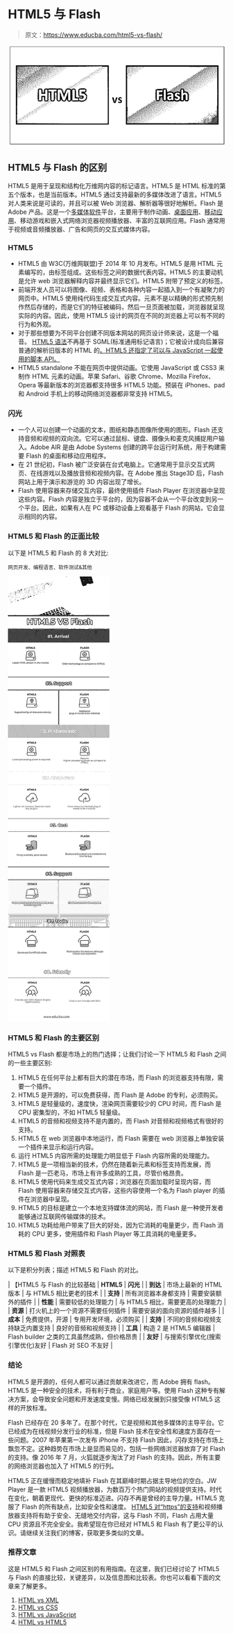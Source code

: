 # HTML5 与 Flash

> 原文：<https://www.educba.com/html5-vs-flash/>

![HTML5 vs Flash](img/f2fc86cb189229a066c4a10157447dfe.png)



## HTML5 与 Flash 的区别

HTML5 是用于呈现和结构化万维网内容的标记语言。HTML5 是 HTML 标准的第五个版本，也是当前版本。HTML5 通过支持最新的多媒体改进了语言。HTML5 对人类来说是可读的，并且可以被 Web 浏览器、解析器等很好地解析。Flash 是 Adobe 产品。这是一个[多媒体软件](https://www.educba.com/best-free-multimedia-software/)平台，主要用于制作动画、[桌面应用](https://www.educba.com/microsoft-office-application/)、[移动应用](https://www.educba.com/mobile-applications/)、移动游戏和嵌入式网络浏览器视频播放器、丰富的互联网应用。Flash 通常用于视频或音频播放器、广告和网页的交互式媒体内容。

### HTML5

*   HTML5 由 W3C(万维网联盟)于 2014 年 10 月发布。HTML5 是用 HTML 元素编写的，由标签组成。这些标签之间的数据代表内容。HTML5 的主要动机是允许 web 浏览器解释内容并最终显示它们。HTML5 附带了预定义的标签。
*   前端开发人员可以将图像、视频、表格和各种内容一起插入到一个有凝聚力的网页中。HTML5 使用纯代码生成交互式内容。元素不是以精确的形式预先制作然后存储的，而是它们的特征被编码，然后一旦页面被加载，浏览器就呈现实际的内容。因此，使用 HTML5 设计的网页在不同的浏览器上可以有不同的行为和外观。
*   对于那些想要为不同平台创建不同版本网站的网页设计师来说，这是一个福音。 [HTML5 语法](https://www.educba.com/html-vs-html5/)不再基于 SGML(标准通用标记语言)；它被设计成向后兼容普通的解析旧版本的 HTML 的[。HTML5 还指定了可以与 JavaScript 一起使用的脚本 API。](https://www.educba.com/versions-of-html/)
*   HTML5 standalone 不能在网页中提供动画。它使用 JavaScript 或 CSS3 来制作 HTML 元素的动画。苹果 Safari、谷歌 Chrome、Mozilla Firefox、Opera 等最新版本的浏览器都支持很多 HTML5 功能。预装在 iPhones、pad 和 Android 手机上的移动网络浏览器都非常支持 HTML5。

### 闪光

*   一个人可以创建一个动画的文本，图纸和静态图像所使用的图形。Flash 还支持音频和视频的双向流。它可以通过鼠标、键盘、摄像头和麦克风捕捉用户输入。Adobe AIR 是由 Adobe Systems 创建的跨平台运行时系统，用于构建需要 Flash 的桌面和移动应用程序。
*   在 21 世纪初，Flash 被广泛安装在台式电脑上。它通常用于显示交互式网页、在线游戏以及播放音频和视频内容。在 Adobe 推出 Stage3D 后，Flash 网站上用于演示和游览的 3D 内容出现了增长。
*   Flash 使用容器来存储交互内容，最终使用插件 Flash Player 在浏览器中呈现这些内容。Flash 内容是独立于平台的，因为容器不会从一个平台改变到另一个平台。因此，如果有人在 PC 或移动设备上观看基于 Flash 的网站，它会显示相同的内容。

### HTML5 和 Flash 的正面比较

以下是 HTML5 和 Flash 的 8 大对比:

<small>网页开发、编程语言、软件测试&其他</small>

![HTML5 VS Flash Infographics](img/1fafa270922a95d3efe8bdcf367be8e8.png)



### HTML5 和 Flash 的主要区别

HTML5 vs Flash 都是市场上的热门选择；让我们讨论一下 HTML5 和 Flash 之间的一些主要区别:

1.  HTML5 在任何平台上都有巨大的潜在市场，而 Flash 的浏览器支持有限，需要一个插件。
2.  HTML5 是开源的，可以免费获得，而 Flash 是 Adobe 的专利，必须购买。
3.  HTML5 是轻量级的，速度快，渲染网页需要较少的 CPU 时间，而 Flash 是 CPU 密集型的，不如 HTML5 轻量级。
4.  HTML5 的音频和视频支持不是内置的，而 Flash 对音频和视频格式有很好的支持。
5.  HTML5 在 web 浏览器中本地运行，而 Flash 需要在 web 浏览器上单独安装一个插件来显示和运行内容。
6.  运行 HTML5 内容所需的处理能力明显低于 Flash 内容所需的处理能力。
7.  HTML5 是一项相当新的技术，仍然在随着新元素和标签支持而发展，而 Flash 是一匹老马，市场上有许多成熟的工具，尽管价格昂贵。
8.  HTML5 使用代码来生成交互式内容；浏览器在页面加载时呈现内容，而 Flash 使用容器来存储交互式内容，这些内容使用一个名为 Flash player 的插件在浏览器中呈现。
9.  HTML5 的目标是建立一个本地支持媒体流的网站，而 Flash 是一种使开发者能够通过互联网传输媒体的技术。
10.  HTML5 功耗给用户带来了巨大的好处，因为它消耗的电量更少，而 Flash 消耗的 CPU 更多，使用插件和 Flash Player 等工具消耗的电量更多。

### HTML5 和 Flash 对照表

以下是积分列表；描述 HTML5 和 Flash 的对比。

| 【HTML5 与 Flash 的比较基础 | **HTML5** | **闪光** |
| **到达** | 市场上最新的 HTML 版本 | 与 HTML5 相比更老的技术 |
| **支持** | 所有浏览器本身都支持 | 需要安装额外的插件 |
| **性能** | 需要较低的处理能力 | 与 HTML5 相比，需要更高的处理能力 |
| **资源** | 打火机上的一个资源不需要任何插件 | 需要安装的面向资源的插件越多 |
| **成本** | 免费提供，开源 | 专用开发环境，必须购买 |
| **支持** | 不同的音频和视频支持缺乏内置支持 | 良好的音频和视频支持 |
| **工具** | 构造 2 是 HTML5 编辑器 | Flash builder 之类的工具虽然成熟，但价格昂贵 |
| **友好** | 与搜索引擎优化(搜索引擎优化)友好 | Flash 对 SEO 不友好 |

### 结论

HTML5 是开源的，任何人都可以通过贡献来改进它，而 Adobe 拥有 flash。HTML5 是一种安全的技术，将有利于商业，家庭用户等。使用 Flash 这种专有解决方案，会导致安全问题和开发速度变慢。网络已经发展到只接受像 HTML5 这样的开放标准。

Flash 已经存在 20 多年了。在那个时代，它是视频和其他多媒体的主导平台。它已经成为在线视频分发行业的标准，但是 Flash 技术在安全性和速度方面存在一些问题。2007 年苹果第一次发布 iPhone 不支持 Flash 因此，闪存支持在市场上飘忽不定。这种趋势在市场上是显而易见的，包括一些网络浏览器放弃了对 Flash 的支持。像 2016 年 7 月，火狐就逐步淘汰了对 Flash 的支持。因此，所有主要的网络浏览器也加入了 HTML5 的行列。

HTML5 正在缓慢而稳定地填补 Flash 在其巅峰时期占据主导地位的空白。JW Player 是一款 HTML5 视频播放器，为数百万个热门网站的视频提供支持。时代在变化，朝着更现代、更快的标准迈进。闪存不再是曾经的主导力量。HTML5 克服了 Flash 的所有缺点，比如安全性和速度。 [HTML5 对“https”的支持](https://www.educba.com/html5-new-elements/)和视频播放器支持将有助于安全、无缝地交付内容，这与 Flash 不同，Flash 占用大量 CPU 资源且不完全安全。我希望现在你已经对 HTML5 和 Flash 有了更公平的认识。请继续关注我们的博客，获取更多类似的文章。

### 推荐文章

这是 HTML5 和 Flash 之间区别的有用指南。在这里，我们已经讨论了 HTML5 与 Flash 的直接比较，关键差异，以及信息图和比较表。你也可以看看下面的文章来了解更多。

1.  [HTML vs XML](https://www.educba.com/html-vs-xml/)
2.  [HTML vs CSS](https://www.educba.com/html-vs-css/)
3.  [HTML vs JavaScript](https://www.educba.com/html-vs-javascript/)
4.  [HTML vs HTML5](https://www.educba.com/html-vs-html5/)





